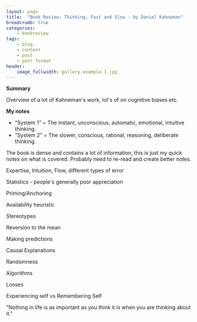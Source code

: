 ```yaml
---
layout: page
title:  "Book Review: Thinking, Fast and Slow - by Daniel Kahneman"
breadcrumb: true
categories:
    - bookreview
tags:
    - blog
    - content
    - post
    - post format
header:
    image_fullwidth: gallery-example-1.jpg
---
```


**Summary**

Overview of a lot of Kahneman's work, lot's of on cognitive biases etc.

**My notes**

* “System 1” = The instant, unconscious, automatic, emotional, intuitive thinking.
* “System 2” = The slower, conscious, rational, reasoning, deliberate thinking.

The book is dense and contains a lot of information, this is just my quick notes on what is covered. Probably need to re-read and create better notes.

Expertise, Intuition, Flow, different types of error

Statistics - people's generally poor appreciation

Priming/Anchoring

Availability heuristic

Stereotypes 

Reversion to the mean

Making predictions

Causal Explanations

Randomness

Algorithms

Losses

Experiencing self vs Remembering Self

"Nothing in life is as important as you think it is when you are thinking about it."
